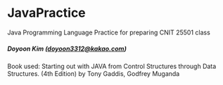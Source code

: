 # JavaPractice
Java Programming Language Practice for preparing CNIT 25501 class

##### Doyoon Kim (doyoon3312@kakao.com)
Book used: Starting out with JAVA from Control Structures through Data Structures. (4th Edition) by Tony Gaddis, Godfrey Muganda
